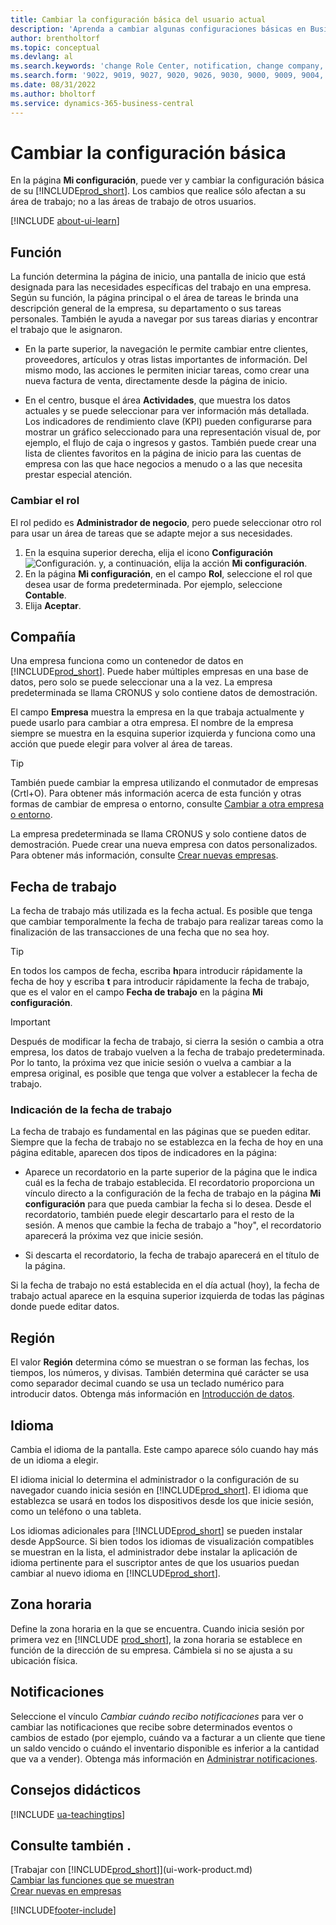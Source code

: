 ```yaml
---
title: Cambiar la configuración básica del usuario actual
description: 'Aprenda a cambiar algunas configuraciones básicas en Business Central, por ejemplo, su rol y área de tareas, empresa, fecha de trabajo y zonas horarias.'
author: brentholtorf
ms.topic: conceptual
ms.devlang: al
ms.search.keywords: 'change Role Center, notification, change company, change work date, decimal separator'
ms.search.form: '9022, 9019, 9027, 9020, 9026, 9030, 9000, 9009, 9004, 9005, 9024, 9006, 9007, 9010, 9016, 9017'
ms.date: 08/31/2022
ms.author: bholtorf
ms.service: dynamics-365-business-central
---
```

# Cambiar la configuración básica

En la página **Mi configuración**, puede ver y cambiar la configuración básica de su [!INCLUDE[prod_short](includes/prod_short.md)]. Los cambios que realice sólo afectan a su área de trabajo; no a las áreas de trabajo de otros usuarios.  

[!INCLUDE [about-ui-learn](includes/about-ui-learn.md)]

## <a name="role-center"></a>Función

La función determina la página de inicio, una pantalla de inicio que está designada para las necesidades específicas del trabajo en una empresa. Según su función, la página principal o el área de tareas le brinda una descripción general de la empresa, su departamento o sus tareas personales. También le ayuda a navegar por sus tareas diarias y encontrar el trabajo que le asignaron.

* En la parte superior, la navegación le permite cambiar entre clientes, proveedores, artículos y otras listas importantes de información. Del mismo modo, las acciones le permiten iniciar tareas, como crear una nueva factura de venta, directamente desde la página de inicio.

* En el centro, busque el área **Actividades**, que muestra los datos actuales y se puede seleccionar para ver información más detallada. Los indicadores de rendimiento clave (KPI) pueden configurarse para mostrar un gráfico seleccionado para una representación visual de, por ejemplo, el flujo de caja o ingresos y gastos. También puede crear una lista de clientes favoritos en la página de inicio para las cuentas de empresa con las que hace negocios a menudo o a las que necesita prestar especial atención.

### Cambiar el rol

El rol pedido es **Administrador de negocio**, pero puede seleccionar otro rol para usar un área de tareas que se adapte mejor a sus necesidades.  

1. En la esquina superior derecha, elija el icono **Configuración** ![Configuración.](media/ui-experience/settings_icon_small.png "Icono de configuración para el Área de tareas") y, a continuación, elija la acción **Mi configuración**.
2. En la página **Mi configuración**, en el campo **Rol**, seleccione el rol que desea usar de forma predeterminada. Por ejemplo, seleccione **Contable**.
3. Elija **Aceptar**.

## <a name="company"></a>Compañía

Una empresa funciona como un contenedor de datos en [!INCLUDE[prod_short](includes/prod_short.md)]. Puede haber múltiples empresas en una base de datos, pero solo se puede seleccionar una a la vez. La empresa predeterminada se llama CRONUS y solo contiene datos de demostración.

El campo **Empresa** muestra la empresa en la que trabaja actualmente y puede usarlo para cambiar a otra empresa. El nombre de la empresa siempre se muestra en la esquina superior izquierda y funciona como una acción que puede elegir para volver al área de tareas.

> [!TIP]
> También puede cambiar la empresa utilizando el conmutador de empresas (Crtl+O). Para obtener más información acerca de esta función y otras formas de cambiar de empresa o entorno, consulte [Cambiar a otra empresa o entorno](ui-organization-switch.md).

La empresa predeterminada se llama CRONUS y solo contiene datos de demostración. Puede crear una nueva empresa con datos personalizados. Para obtener más información, consulte [Crear nuevas empresas](about-new-company.md).

<!--
### To change the company name

The company name is always displayed at the top left corner and works as an action that you can choose to go back to the Role Center. You can change this name on the **Company Information** page.

1. Choose the ![Sprocket icon to open the Settings menu.](media/ui-experience/settings_icon_small.png) icon, and then choose the **Company Information** action.
2. In the **Name** field, enter the new company name.
3. Leave the page. The system restarts and displays the new company in the top-left corner.

### <a name="badge"></a>To display a company badge for quick access to company information

You can add a customized badge in the top-right corner, which you can choose to quickly view company name and tenant information in a pop-up box. The company badge is also useful when [!INCLUDE[prod_short](includes/prod_short.md)] is embedded in another application, like Microsoft Teams or in some other web application. In these cases, because the [!INCLUDE[web_client](includes/web_client.md)] displays less surrounding contextual information, the company badge serves as the only way to determine which company or environment a record belongs to.

1. Choose the ![Lightbulb that opens the Tell Me feature.](media/ui-search/search_small.png "Tell me what you want to do") icon, enter **Company Information**, and then choose the related link.
2. On the **Company Badge** FastTab, fill in the fields as necessary. [!INCLUDE[tooltip-inline-tip](includes/tooltip-inline-tip_md.md)].

> [!NOTE]
> If a company badge is defined, then you cannot change the company name as described in [To change the company name](ui-change-basic-settings.md#to-change-the-company-name)-->

## <a name="work-date"></a>Fecha de trabajo

La fecha de trabajo más utilizada es la fecha actual. Es posible que tenga que cambiar temporalmente la fecha de trabajo para realizar tareas como la finalización de las transacciones de una fecha que no sea hoy.

> [!TIP]  
> En todos los campos de fecha, escriba **h**para introducir rápidamente la fecha de hoy y escriba **t** para introducir rápidamente la fecha de trabajo, que es el valor en el campo **Fecha de trabajo** en la página **Mi configuración**.

> [!IMPORTANT]  
> Después de modificar la fecha de trabajo, si cierra la sesión o cambia a otra empresa, los datos de trabajo vuelven a la fecha de trabajo predeterminada. Por lo tanto, la próxima vez que inicie sesión o vuelva a cambiar a la empresa original, es posible que tenga que volver a establecer la fecha de trabajo.

### Indicación de la fecha de trabajo

La fecha de trabajo es fundamental en las páginas que se pueden editar. Siempre que la fecha de trabajo no se establezca en la fecha de hoy en una página editable, aparecen dos tipos de indicadores en la página:

* Aparece un recordatorio en la parte superior de la página que le indica cuál es la fecha de trabajo establecida. El recordatorio proporciona un vínculo directo a la configuración de la fecha de trabajo en la página **Mi configuración** para que pueda cambiar la fecha si lo desea. Desde el recordatorio, también puede elegir descartarlo para el resto de la sesión. A menos que cambie la fecha de trabajo a "hoy", el recordatorio aparecerá la próxima vez que inicie sesión.

* Si descarta el recordatorio, la fecha de trabajo aparecerá en el título de la página.  

Si la fecha de trabajo no está establecida en el día actual (hoy), la fecha de trabajo actual aparece en la esquina superior izquierda de todas las páginas donde puede editar datos.

## <a name="region"></a> Región

El valor **Región** determina cómo se muestran o se forman las fechas, los tiempos, los números, y divisas. También determina qué carácter se usa como separador decimal cuando se usa un teclado numérico para introducir datos. Obtenga más información en [Introducción de datos](ui-enter-data.md#decimal).

## <a name="language"></a> Idioma

Cambia el idioma de la pantalla. Este campo aparece sólo cuando hay más de un idioma a elegir.

El idioma inicial lo determina el administrador o la configuración de su navegador cuando inicia sesión en [!INCLUDE[prod_short](includes/prod_short.md)]. El idioma que establezca se usará en todos los dispositivos desde los que inicie sesión, como un teléfono o una tableta.

Los idiomas adicionales para [!INCLUDE[prod_short](includes/prod_short.md)] se pueden instalar desde AppSource. Si bien todos los idiomas de visualización compatibles se muestran en la lista, el administrador debe instalar la aplicación de idioma pertinente para el suscriptor antes de que los usuarios puedan cambiar al nuevo idioma en [!INCLUDE[prod_short](includes/prod_short.md)].  

## Zona horaria

Define la zona horaria en la que se encuentra. Cuando inicia sesión por primera vez en [!INCLUDE [prod_short](includes/prod_short.md)], la zona horaria se establece en función de la dirección de su empresa. Cámbiela si no se ajusta a su ubicación física.  

## Notificaciones

Seleccione el vínculo *Cambiar cuándo recibo notificaciones* para ver o cambiar las notificaciones que recibe sobre determinados eventos o cambios de estado (por ejemplo, cuándo va a facturar a un cliente que tiene un saldo vencido o cuándo el inventario disponible es inferior a la cantidad que va a vender). Obtenga más información en [Administrar notificaciones](ui-smart-notifications.md).

## Consejos didácticos

[!INCLUDE [ua-teachingtips](includes/ua-teachingtips.md)]

## Consulte también .

[Trabajar con [!INCLUDE[prod_short](includes/prod_short.md)]](ui-work-product.md)  
[Cambiar las funciones que se muestran](ui-experiences.md)  
[Crear nuevas en empresas](about-new-company.md)  

[!INCLUDE[footer-include](includes/footer-banner.md)]
